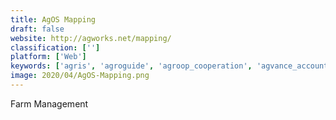 ```yaml
---
title: AgOS Mapping
draft: false 
website: http://agworks.net/mapping/
classification: ['']
platform: ['Web']
keywords: ['agris', 'agroguide', 'agroop_cooperation', 'agvance_accounting', 'agworld', 'bovisync', 'cropio', 'farmbooks', 'farmlogs', 'farmigo', 'granular', 'harvest_profit', 'land.db', 'map_maker', 'millmaster', 'navfarm', 'picktrace', 'pro_feeder', 'profit_zone_manager', 'sbi_nursery_software', 'smart!_fertilizer_management', 'ultrafarm', 'farm-file']
image: 2020/04/AgOS-Mapping.png
---
```

Farm Management
